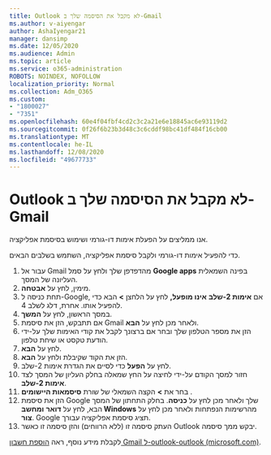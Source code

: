 ```yaml
---
title: Outlook לא מקבל את הסיסמה שלך ב-Gmail
ms.author: v-aiyengar
author: AshaIyengar21
manager: dansimp
ms.date: 12/05/2020
ms.audience: Admin
ms.topic: article
ms.service: o365-administration
ROBOTS: NOINDEX, NOFOLLOW
localization_priority: Normal
ms.collection: Adm_O365
ms.custom:
- "1800027"
- "7351"
ms.openlocfilehash: 60e4f04fbf4cd2c3c2a21e6e18845ac6e93119d2
ms.sourcegitcommit: 0f26f6b23b3d48c3c6cddf98bc41df484f16cb00
ms.translationtype: MT
ms.contentlocale: he-IL
ms.lasthandoff: 12/08/2020
ms.locfileid: "49677733"
---
```

# <a name="outlook-wont-accept-your-gmail-password"></a>Outlook לא מקבל את הסיסמה שלך ב-Gmail

אנו ממליצים על הפעלת אימות דו-גורמי ושימוש בסיסמת אפליקציה.

כדי להפעיל אימות דו-גורמי ולקבל סיסמת אפליקציה, השתמש בשלבים הבאים.

1. עבור אל Gmail מהדפדפן שלך ולחץ על סמל **Google apps** בפינה השמאלית העליונה של המסך.
1. מימין, לחץ על **אבטחה**.
1. תחת כניסה ל-Google, אם **אימות 2-שלב** **אינו מופעל,** לחץ על הלחצן **>** הבא כדי להפעיל אותו.  אחרת, דלג לשלב 4.
1. במסך הראשון, לחץ על **המשך**.
1. אם תתבקש, הזן את סיסמת Gmail ולאחר מכן לחץ על **הבא**.
1. הזן את מספר הטלפון שלך ובחר אם ברצונך לקבל את קודי האימות שלך על-ידי הודעת טקסט או שיחת טלפון.
1. לחץ על **הבא**.
1. הזן את הקוד שקיבלת ולחץ על **הבא**.
1. לחץ על **הפעל** כדי לסיים את הגדרת אימות 2-שלב.
1. חזור למסך הקודם על-ידי לחיצה על החץ שמאלה בחלק העליון של המסך לצד **אימות 2-שלב**.
1. בחר את **>** הקצה השמאלי של שורת **סיסמאות היישומים** .
1. הזן את סיסמת Google שלך ולאחר מכן לחץ על **כניסה**. בחלק התחתון של המסך הבא, לחץ על **דואר** **ומחשב Windows** מהרשימות הנפתחות ולאחר מכן לחץ על **צור**.
Google תציג סיסמת אפליקציה עבורך. 
13. העתק סיסמה זו (ללא הרווחים) והזן סיסמה זו כאשר Outlook יבקש ממך סיסמה.

לקבלת מידע נוסף, ראה [הוספת חשבון Gmail ל-outlook-outlook (microsoft.com)](https://support.microsoft.com/office/add-a-gmail-account-to-outlook-70191667-9c52-4581-990e-e30318c2c081).

